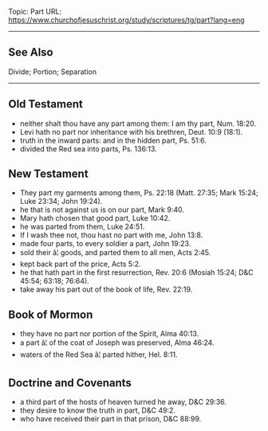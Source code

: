 Topic: Part
URL: https://www.churchofjesuschrist.org/study/scriptures/tg/part?lang=eng

---

## See Also

Divide; Portion; Separation

---

## Old Testament

- neither shalt thou have any part among them: I am thy part, Num. 18:20.
- Levi hath no part nor inheritance with his brethren, Deut. 10:9 (18:1).
- truth in the inward parts: and in the hidden part, Ps. 51:6.
- divided the Red sea into parts, Ps. 136:13.

## New Testament

- They part my garments among them, Ps. 22:18 (Matt. 27:35; Mark 15:24; Luke 23:34; John 19:24).
- he that is not against us is on our part, Mark 9:40.
- Mary hath chosen that good part, Luke 10:42.
- he was parted from them, Luke 24:51.
- If I wash thee not, thou hast no part with me, John 13:8.
- made four parts, to every soldier a part, John 19:23.
- sold their â¦ goods, and parted them to all men, Acts 2:45.
- kept back part of the price, Acts 5:2.
- he that hath part in the first resurrection, Rev. 20:6 (Mosiah 15:24; D&C 45:54; 63:18; 76:64).
- take away his part out of the book of life, Rev. 22:19.

## Book of Mormon

- they have no part nor portion of the Spirit, Alma 40:13.
- a part â¦ of the coat of Joseph was preserved, Alma 46:24.
- waters of the Red Sea â¦ parted hither, Hel. 8:11.

## Doctrine and Covenants

- a third part of the hosts of heaven turned he away, D&C 29:36.
- they desire to know the truth in part, D&C 49:2.
- who have received their part in that prison, D&C 88:99.


